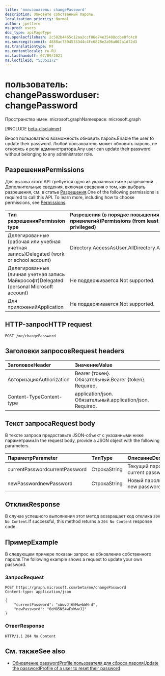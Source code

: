 ```yaml
---
title: 'пользователь: changePassword'
description: Обновите собственный пароль.
localization_priority: Normal
author: jpettere
ms.prod: users
doc_type: apiPageType
ms.openlocfilehash: 2c582b4465c12aa2ccf86e74e35408ccbe8fc4c0
ms.sourcegitcommit: 4888ac7504533344c4fc6828e2a06a002a1d72d3
ms.translationtype: MT
ms.contentlocale: ru-RU
ms.lasthandoff: 07/09/2021
ms.locfileid: "53351172"
---
```

# <a name="user-changepassword"></a><span data-ttu-id="d133c-103">пользователь: changePassword</span><span class="sxs-lookup"><span data-stu-id="d133c-103">user: changePassword</span></span>

<span data-ttu-id="d133c-104">Пространство имен: microsoft.graph</span><span class="sxs-lookup"><span data-stu-id="d133c-104">Namespace: microsoft.graph</span></span>

[!INCLUDE [beta-disclaimer](../../includes/beta-disclaimer.md)]

<span data-ttu-id="d133c-105">Внося пользователю возможность обновить пароль.</span><span class="sxs-lookup"><span data-stu-id="d133c-105">Enable the user to update their password.</span></span> <span data-ttu-id="d133c-106">Любой пользователь может обновить пароль, не относясь к роли администратора.</span><span class="sxs-lookup"><span data-stu-id="d133c-106">Any user can update their password without belonging to any administrator role.</span></span>

## <a name="permissions"></a><span data-ttu-id="d133c-107">Разрешения</span><span class="sxs-lookup"><span data-stu-id="d133c-107">Permissions</span></span>
<span data-ttu-id="d133c-p102">Для вызова этого API требуется одно из указанных ниже разрешений. Дополнительные сведения, включая сведения о том, как выбрать разрешения, см. в статье [Разрешения](/graph/permissions-reference).</span><span class="sxs-lookup"><span data-stu-id="d133c-p102">One of the following permissions is required to call this API. To learn more, including how to choose permissions, see [Permissions](/graph/permissions-reference).</span></span>


|<span data-ttu-id="d133c-110">Тип разрешения</span><span class="sxs-lookup"><span data-stu-id="d133c-110">Permission type</span></span>      | <span data-ttu-id="d133c-111">Разрешения (в порядке повышения привилегий)</span><span class="sxs-lookup"><span data-stu-id="d133c-111">Permissions (from least to most privileged)</span></span>              |
|:--------------------|:---------------------------------------------------------|
|<span data-ttu-id="d133c-112">Делегированные (рабочая или учебная учетная запись)</span><span class="sxs-lookup"><span data-stu-id="d133c-112">Delegated (work or school account)</span></span> | <span data-ttu-id="d133c-113">Directory.AccessAsUser.All</span><span class="sxs-lookup"><span data-stu-id="d133c-113">Directory.AccessAsUser.All</span></span>    |
|<span data-ttu-id="d133c-114">Делегированные (личная учетная запись Майкрософт)</span><span class="sxs-lookup"><span data-stu-id="d133c-114">Delegated (personal Microsoft account)</span></span> | <span data-ttu-id="d133c-115">Не поддерживается.</span><span class="sxs-lookup"><span data-stu-id="d133c-115">Not supported.</span></span>    |
|<span data-ttu-id="d133c-116">Для приложений</span><span class="sxs-lookup"><span data-stu-id="d133c-116">Application</span></span> | <span data-ttu-id="d133c-117">Не поддерживается.</span><span class="sxs-lookup"><span data-stu-id="d133c-117">Not supported.</span></span> |

## <a name="http-request"></a><span data-ttu-id="d133c-118">HTTP-запрос</span><span class="sxs-lookup"><span data-stu-id="d133c-118">HTTP request</span></span>
<!-- { "blockType": "ignored" } -->
```http
POST /me/changePassword
```
## <a name="request-headers"></a><span data-ttu-id="d133c-119">Заголовки запросов</span><span class="sxs-lookup"><span data-stu-id="d133c-119">Request headers</span></span>
| <span data-ttu-id="d133c-120">Заголовок</span><span class="sxs-lookup"><span data-stu-id="d133c-120">Header</span></span>       | <span data-ttu-id="d133c-121">Значение</span><span class="sxs-lookup"><span data-stu-id="d133c-121">Value</span></span> |
|:---------------|:--------|
| <span data-ttu-id="d133c-122">Авторизация</span><span class="sxs-lookup"><span data-stu-id="d133c-122">Authorization</span></span>  | <span data-ttu-id="d133c-p103">Bearer {токен}. Обязательный.</span><span class="sxs-lookup"><span data-stu-id="d133c-p103">Bearer {token}. Required.</span></span>  |
| <span data-ttu-id="d133c-125">Content-Type</span><span class="sxs-lookup"><span data-stu-id="d133c-125">Content-type</span></span>  | <span data-ttu-id="d133c-p104">application/json. Обязательный.</span><span class="sxs-lookup"><span data-stu-id="d133c-p104">application/json. Required.</span></span>  |

## <a name="request-body"></a><span data-ttu-id="d133c-128">Текст запроса</span><span class="sxs-lookup"><span data-stu-id="d133c-128">Request body</span></span>
<span data-ttu-id="d133c-129">В тексте запроса предоставьте JSON-объект с указанными ниже параметрами.</span><span class="sxs-lookup"><span data-stu-id="d133c-129">In the request body, provide a JSON object with the following parameters.</span></span>

| <span data-ttu-id="d133c-130">Параметр</span><span class="sxs-lookup"><span data-stu-id="d133c-130">Parameter</span></span>    | <span data-ttu-id="d133c-131">Тип</span><span class="sxs-lookup"><span data-stu-id="d133c-131">Type</span></span>   |<span data-ttu-id="d133c-132">Описание</span><span class="sxs-lookup"><span data-stu-id="d133c-132">Description</span></span>|
|:---------------|:--------|:----------|
| <span data-ttu-id="d133c-133">currentPassword</span><span class="sxs-lookup"><span data-stu-id="d133c-133">currentPassword</span></span> | <span data-ttu-id="d133c-134">Строка</span><span class="sxs-lookup"><span data-stu-id="d133c-134">String</span></span> | <span data-ttu-id="d133c-135">Текущий пароль.</span><span class="sxs-lookup"><span data-stu-id="d133c-135">Your current password.</span></span>|
| <span data-ttu-id="d133c-136">newPassword</span><span class="sxs-lookup"><span data-stu-id="d133c-136">newPassword</span></span> | <span data-ttu-id="d133c-137">Строка</span><span class="sxs-lookup"><span data-stu-id="d133c-137">String</span></span> | <span data-ttu-id="d133c-138">Новый пароль.</span><span class="sxs-lookup"><span data-stu-id="d133c-138">Your new password.</span></span>|

## <a name="response"></a><span data-ttu-id="d133c-139">Отклик</span><span class="sxs-lookup"><span data-stu-id="d133c-139">Response</span></span>

<span data-ttu-id="d133c-140">В случае успешного выполнения этот метод возвращает код отклика `204 No Content`.</span><span class="sxs-lookup"><span data-stu-id="d133c-140">If successful, this method returns a `204 No Content` response code.</span></span>

## <a name="example"></a><span data-ttu-id="d133c-141">Пример</span><span class="sxs-lookup"><span data-stu-id="d133c-141">Example</span></span>
<span data-ttu-id="d133c-142">В следующем примере показан запрос на обновление собственного пароля.</span><span class="sxs-lookup"><span data-stu-id="d133c-142">The following example shows a request to update your own password.</span></span>

### <a name="request"></a><span data-ttu-id="d133c-143">Запрос</span><span class="sxs-lookup"><span data-stu-id="d133c-143">Request</span></span>

<!-- {
  "blockType": "request",
  "name": "user_changepassword"
}-->
```http
POST https://graph.microsoft.com/beta/me/changePassword
Content-type: application/json

{
    "currentPassword": "xWwvJ]6NMw+bWH-d",
    "newPassword": "0eM85N54wFxWwvJ]"
}
```


### <a name="response"></a><span data-ttu-id="d133c-144">Ответ</span><span class="sxs-lookup"><span data-stu-id="d133c-144">Response</span></span>
<!-- {
  "blockType": "response",
  "truncated": true
} -->
```http
HTTP/1.1 204 No Content
```

## <a name="see-also"></a><span data-ttu-id="d133c-145">См. также</span><span class="sxs-lookup"><span data-stu-id="d133c-145">See also</span></span>
+ [<span data-ttu-id="d133c-146">Обновление passwordProfile пользователя для сброса пароля</span><span class="sxs-lookup"><span data-stu-id="d133c-146">Update the passwordProfile of a user to reset their password</span></span>](../api/user-update.md#example-3-update-the-passwordprofile-of-a-user-to-reset-their-password)

<!-- uuid: a7c9a0de-8324-4f80-8d88-2e6d5838f3be
2021-06-24 14:57:30 UTC -->
<!--
{
  "type": "#page.annotation",
  "description": "user: changePassword",
  "keywords": "",
  "section": "documentation",
  "tocPath": "",
  "suppressions": [
  ]
}
-->



